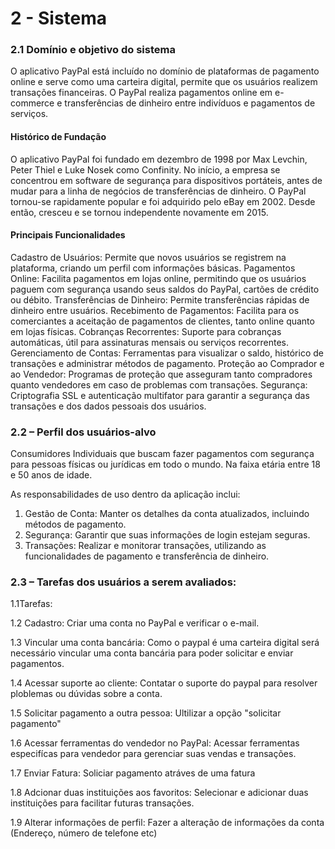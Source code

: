 # 2 - Sistema
###  2.1 Domínio e objetivo do sistema 
O aplicativo PayPal está incluído no domínio de plataformas de pagamento online e serve como uma carteira digital, permite que os usuários realizem transações financeiras. O PayPal realiza pagamentos online em e-commerce e transferências de dinheiro entre indivíduos e pagamentos de serviços.

#### Histórico de Fundação
O aplicativo PayPal foi fundado em dezembro de 1998 por Max Levchin, Peter Thiel e Luke Nosek como Confinity. No início, a empresa se concentrou em software de segurança para dispositivos portáteis, antes de mudar para a linha de negócios de transferências de dinheiro. O PayPal tornou-se rapidamente popular e foi adquirido pelo eBay em 2002. Desde então, cresceu e se tornou independente novamente em 2015.

#### Principais Funcionalidades
Cadastro de Usuários: Permite que novos usuários se registrem na plataforma, criando um perfil com informações básicas.
Pagamentos Online: Facilita pagamentos em lojas online, permitindo que os usuários paguem com segurança usando seus saldos do PayPal, cartões de crédito ou débito.
Transferências de Dinheiro: Permite transferências rápidas de dinheiro entre usuários.
Recebimento de Pagamentos: Facilita para os comerciantes a aceitação de pagamentos de clientes, tanto online quanto em lojas físicas.
Cobranças Recorrentes: Suporte para cobranças automáticas, útil para assinaturas mensais ou serviços recorrentes.
Gerenciamento de Contas: Ferramentas para visualizar o saldo, histórico de transações e administrar métodos de pagamento.
Proteção ao Comprador e ao Vendedor: Programas de proteção que asseguram tanto compradores quanto vendedores em caso de problemas com transações.
Segurança: Criptografia SSL e autenticação multifator para garantir a segurança das transações e dos dados pessoais dos usuários.

### 2.2 – Perfil dos usuários-alvo

Consumidores Individuais que buscam fazer pagamentos com segurança para pessoas físicas ou jurídicas em todo o mundo. Na faixa etária entre 18 e 50 anos de idade. 


As responsabilidades de uso dentro da aplicação inclui:
1. Gestão de Conta: Manter os detalhes da conta atualizados, incluindo métodos de pagamento.
2. Segurança: Garantir que suas informações de login estejam seguras.
3. Transações: Realizar e monitorar transações, utilizando as funcionalidades de pagamento e transferência de dinheiro.


### 2.3 – Tarefas dos usuários a serem avaliados:

1.1Tarefas:

1.2 Cadastro:
Criar uma conta no PayPal e verificar o e-mail.

1.3 Vincular uma conta bancária:
Como o paypal é uma carteira digital será necessário vincular uma conta bancária para poder solicitar e enviar pagamentos.

1.4 Acessar suporte ao cliente: 
Contatar o suporte do paypal para resolver ploblemas ou dúvidas sobre a conta.

1.5 Solicitar pagamento a outra pessoa: 
Ultilizar a opção "solicitar pagamento"

1.6 Acessar ferramentas do vendedor no PayPal: 
Acessar ferramentas especifícas para vendedor para gerenciar suas vendas e transações.

1.7 Enviar Fatura:
Soliciar pagamento atráves de uma fatura 

1.8 Adcionar duas instituições aos favoritos: 
Selecionar e adicionar duas instituições para facilitar futuras transações.

1.9 Alterar informações de perfil: 
Fazer a alteração de informações da conta (Endereço, número de telefone etc)



